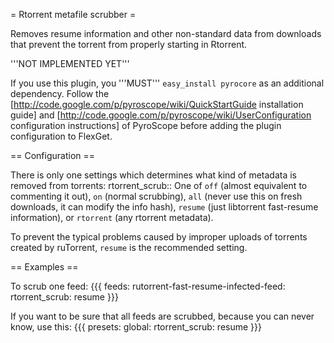 = Rtorrent metafile scrubber =

Removes resume information and other non-standard data from downloads that prevent the torrent from properly starting in Rtorrent.

'''NOT IMPLEMENTED YET'''

If you use this plugin, you '''MUST''' `easy_install pyrocore` as an additional dependency. Follow the [http://code.google.com/p/pyroscope/wiki/QuickStartGuide installation guide] and [http://code.google.com/p/pyroscope/wiki/UserConfiguration configuration instructions] of PyroScope before adding the plugin configuration to FlexGet.

== Configuration ==

There is only one settings which determines what kind of metadata is removed from torrents:
 rtorrent_scrub:: One of `off` (almost equivalent to commenting it out), `on` (normal scrubbing), `all` (never use this on fresh downloads, it can modify the info hash), `resume` (just libtorrent fast-resume information), or `rtorrent` (any rtorrent metadata).

To prevent the typical problems caused by improper uploads of torrents created by ruTorrent, `resume` is the recommended setting.

== Examples ==

To scrub one feed:
{{{
feeds:
  rutorrent-fast-resume-infected-feed:
    rtorrent_scrub: resume
}}}

If you want to be sure that all feeds are scrubbed, because you can never know, use this:
{{{
presets:
  global:
    rtorrent_scrub: resume
}}}
